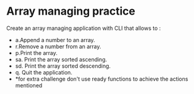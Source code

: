 # Array managing practice 
Create an array managing application with CLI that allows to :

* a.Append a number to an array.
* r.Remove a number from an array.
* p.Print the array.
* sa. Print the array sorted ascending.
* sd. Print the array sorted descending.
* q. Quit the application.
* *for extra challenge don't use ready functions to achieve the actions mentioned